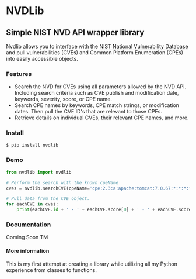 # NVDLib
## Simple NIST NVD API wrapper library

Nvdlib allows you to interface with the [NIST National Vulnerability Database](https://nvd.nist.gov/) and pull vulnerabilities (CVEs) and Common Platform Enumeration (CPEs) into easily accessible objects.


### Features

- Search the NVD for CVEs using all parameters allowed by the NVD API. Including search criteria such as CVE publish and modification date, keywords, severity, score, or CPE name.
- Search CPE names by keywords, CPE match strings, or modification dates. Then pull the CVE ID's that are relevant to those CPEs. 
- Retrieve details on individual CVEs, their relevant CPE names, and more.


### Install
```bash
$ pip install nvdlib
```


### Demo
```python
from nvdlib import nvdlib

# Perform the search with the known cpeName
cves = nvdlib.searchCVE(cpeName='cpe:2.3:a:apache:tomcat:7.0.67:*:*:*:*:*:*:*', limit = 5)

# Pull data from the CVE object.
for eachCVE in cves:
    print(eachCVE.id + ' - ' + eachCVE.score[0] + ' - ' + eachCVE.score[1])
```


### Documentation
Coming Soon TM



#### More information

This is my first attempt at creating a library while utilizing all my Python experience from classes to functions.